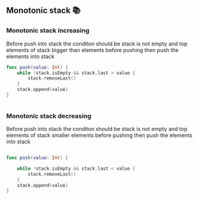 ## Monotonic stack 📚 
### Monotonic stack increasing 
Before push into stack the conditon should be 
stack is not empty and top elements of stack bigger than elements before pushing 
then push the elements into stack 

``` swift
func push(value: Int) {
    while !stack.isEmpty && stack.last > value {
        stack.removeLast()
    }
    stack.append(value)
}
    

```


### Monotonic stack decreasing 
Before push into stack the conditon should be 
stack is not empty and top elements of stack smaller elements before pushing 
then push the elements into stack 
``` swift 

func push(value: Int) {

    while !stack.isEmpty && stack.last < value {
        stack.removeLast()
    }
    stack.append(value)
}

```
